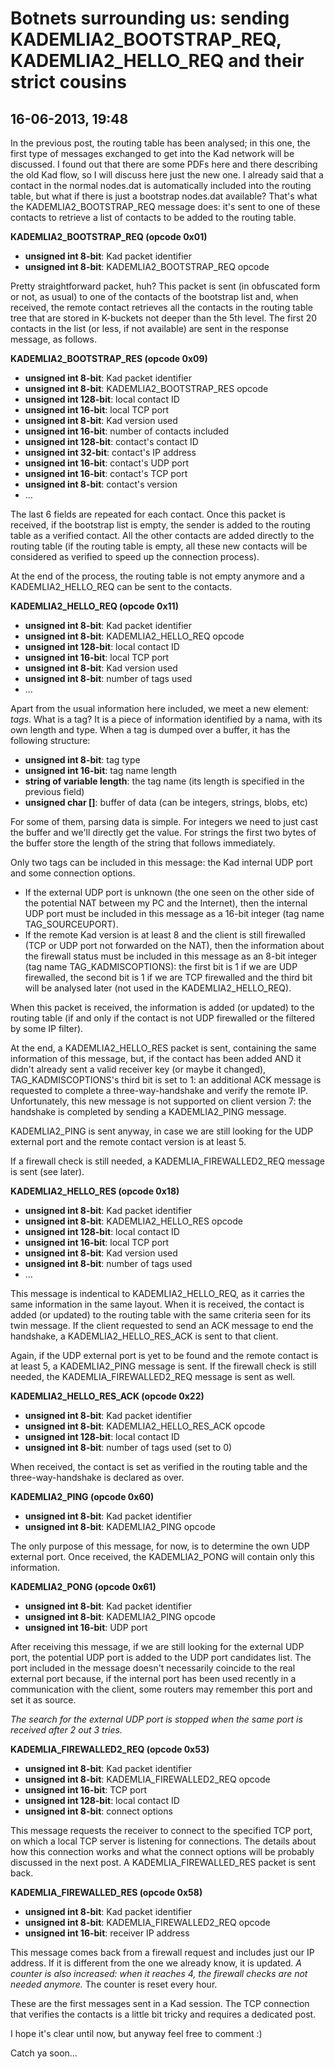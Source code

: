 Botnets surrounding us: sending KADEMLIA2\_BOOTSTRAP\_REQ, KADEMLIA2\_HELLO\_REQ and their strict cousins
=========================================================================================================

16-06-2013, 19:48
-----------------

In the previous post, the routing table has been analysed; in this one, the first type of messages exchanged to get into the Kad network will be discussed. I found out that there are some PDFs here and there describing the old Kad flow, so I will discuss here just the new one. I already said that a contact in the normal nodes.dat is automatically included into the routing table, but what if there is just a bootstrap nodes.dat available? That's what the KADEMLIA2\_BOOTSTRAP\_REQ message does: it's sent to one of these contacts to retrieve a list of contacts to be added to the routing table.

**KADEMLIA2\_BOOTSTRAP\_REQ (opcode 0x01)**

- **unsigned int 8-bit**: Kad packet identifier
- **unsigned int 8-bit**: KADEMLIA2\_BOOTSTRAP\_REQ opcode

Pretty straightforward packet, huh? This packet is sent (in obfuscated form or not, as usual) to one of the contacts of the bootstrap list and, when received, the remote contact retrieves all the contacts in the routing table tree that are stored in K-buckets not deeper than the 5th level. The first 20 contacts in the list (or less, if not available) are sent in the response message, as follows.

**KADEMLIA2\_BOOTSTRAP\_RES (opcode 0x09)**

- **unsigned int 8-bit**: Kad packet identifier
- **unsigned int 8-bit**: KADEMLIA2\_BOOTSTRAP\_RES opcode
- **unsigned int 128-bit**: local contact ID
- **unsigned int 16-bit**: local TCP port
- **unsigned int 8-bit**: Kad version used
- **unsigned int 16-bit**: number of contacts included
- **unsigned int 128-bit**: contact's contact ID
- **unsigned int 32-bit**: contact's IP address
- **unsigned int 16-bit**: contact's UDP port
- **unsigned int 16-bit**: contact's TCP port
- **unsigned int 8-bit**: contact's version
- ...

The last 6 fields are repeated for each contact. Once this packet is received, if the bootstrap list is empty, the sender is added to the routing table as a verified contact. All the other contacts are added directly to the routing table (if the routing table is empty, all these new contacts will be considered as verified to speed up the connection process).

At the end of the process, the routing table is not empty anymore and a KADEMLIA2\_HELLO\_REQ can be sent to the contacts.

**KADEMLIA2\_HELLO\_REQ (opcode 0x11)**

- **unsigned int 8-bit**: Kad packet identifier
- **unsigned int 8-bit**: KADEMLIA2_HELLO_REQ opcode
- **unsigned int 128-bit**: local contact ID
- **unsigned int 16-bit**: local TCP port
- **unsigned int 8-bit**: Kad version used
- **unsigned int 8-bit**: number of tags used
- ...

Apart from the usual information here included, we meet a new element: _tags_. What is a tag? It is a piece of information identified by a nama, with its own length and type. When a tag is dumped over a buffer, it has the following structure:

- **unsigned int 8-bit**: tag type
- **unsigned int 16-bit**: tag name length
- **string of variable length**: the tag name (its length is specified in the previous field)
- **unsigned char []**: buffer of data (can be integers, strings, blobs, etc)

For some of them, parsing data is simple. For integers we need to just cast the buffer and we'll directly get the value. For strings the first two bytes of the buffer store the length of the string that follows immediately.

Only two tags can be included in this message: the Kad internal UDP port and some connection options.

- If the external UDP port is unknown (the one seen on the other side of the potential NAT between my PC and the Internet), then the internal UDP port must be included in this message as a 16-bit integer (tag name TAG\_SOURCEUPORT).
- If the remote Kad version is at least 8 and the client is still firewalled (TCP or UDP port not forwarded on the NAT), then the information about the firewall status must be included in this message as an 8-bit integer (tag name TAG\_KADMISCOPTIONS): the first bit is 1 if we are UDP firewalled, the second bit is 1 if  we are TCP firewalled and the third bit will be analysed later (not used in the KADEMLIA2\_HELLO\_REQ).

When this packet is received, the information is added (or updated) to the routing table (if and only if the contact is not UDP firewalled or the filtered by some IP filter).

At the end, a KADEMLIA2\_HELLO\_RES packet is sent, containing the same information of this message, but, if the contact has been added AND it didn't already sent a valid receiver key (or maybe it changed), TAG\_KADMISCOPTIONS's third bit is set to 1: an additional ACK message is requested to complete a three-way-handshake and verify the remote IP. Unfortunately, this new message is not supported on client version 7: the handshake is completed by sending a KADEMLIA2\_PING message.

KADEMLIA2\_PING is sent anyway, in case we are still looking for the UDP external port and the remote contact version is at least 5.

If a firewall check is still needed, a KADEMLIA\_FIREWALLED2\_REQ message is sent (see later).

**KADEMLIA2\_HELLO\_RES (opcode 0x18)**

- **unsigned int 8-bit**: Kad packet identifier
- **unsigned int 8-bit**: KADEMLIA2_HELLO_RES opcode
- **unsigned int 128-bit**: local contact ID
- **unsigned int 16-bit**: local TCP port
- **unsigned int 8-bit**: Kad version used
- **unsigned int 8-bit**: number of tags used
- ...

This message is indentical to KADEMLIA2\_HELLO\_REQ, as it carries the same information in the same layout. When it is received, the contact is added (or updated) to the routing table with the same criteria seen for its twin message. If the client requested to send an ACK message to end the handshake, a KADEMLIA2\_HELLO\_RES\_ACK is sent to that client.

Again, if the UDP external port is yet to be found and the remote contact is at least 5, a KADEMLIA2\_PING message is sent. If the firewall check is still needed, the KADEMLIA\_FIREWALLED2\_REQ message is sent as well.

**KADEMLIA2\_HELLO\_RES\_ACK (opcode 0x22)**

- **unsigned int 8-bit**: Kad packet identifier
- **unsigned int 8-bit**: KADEMLIA2_HELLO_RES_ACK opcode
- **unsigned int 128-bit**: local contact ID
- **unsigned int 8-bit**: number of tags used (set to 0)

When received, the contact is set as verified in the routing table and the three-way-handshake is declared as over.

**KADEMLIA2\_PING (opcode 0x60)**

- **unsigned int 8-bit**: Kad packet identifier
- **unsigned int 8-bit**: KADEMLIA2\_PING opcode

The only purpose of this message, for now, is to determine the own UDP external port. Once received, the KADEMLIA2\_PONG will contain only this information.

**KADEMLIA2\_PONG (opcode 0x61)**

- **unsigned int 8-bit**: Kad packet identifier
- **unsigned int 8-bit**: KADEMLIA2\_PING opcode
- **unsigned int 16-bit**: UDP port

After receiving this message, if we are still looking for the external UDP port, the potential UDP port is added to the UDP port candidates list. The port included in the message doesn't necessarily coincide to the real external port because, if the internal port has been used recently in a communication with the client, some routers may remember this port and set it as source.

_The search for the external UDP port is stopped when the same port is received after 2 out 3 tries._

**KADEMLIA\_FIREWALLED2\_REQ (opcode 0x53)**

- **unsigned int 8-bit**: Kad packet identifier
- **unsigned int 8-bit**: KADEMLIA\_FIREWALLED2\_REQ opcode
- **unsigned int 16-bit**: TCP port
- **unsigned int 128-bit**: local contact ID
- **unsigned int 8-bit**: connect options

This message requests the receiver to connect to the specified TCP port, on which a local TCP server is listening for connections. The details about how this connection works and what the connect options will be probably discussed in the next post. A KADEMLIA\_FIREWALLED\_RES packet is sent back.

**KADEMLIA\_FIREWALLED\_RES (opcode 0x58)**

- **unsigned int 8-bit**: Kad packet identifier
- **unsigned int 8-bit**: KADEMLIA\_FIREWALLED2\_REQ opcode
- **unsigned int 16-bit**: receiver IP address

This message comes back from a firewall request and includes just our IP address. If it is different from the one we already know, it is updated. _A counter is also increased: when it reaches 4, the firewall checks are not needed anymore._ The counter is reset every hour.

These are the first messages sent in a Kad session. The TCP connection that verifies the contacts is a little bit tricky and requires a dedicated post.

I hope it's clear until now, but anyway feel free to comment :)

Catch ya soon...
